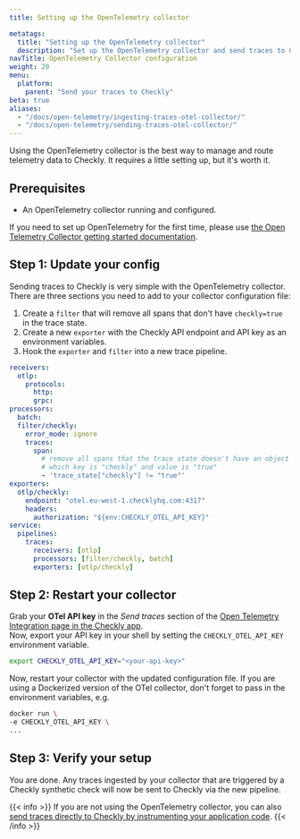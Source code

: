 ```yaml
---
title: Setting up the OpenTelemetry collector

metatags:
  title: "Setting up the OpenTelemetry collector"
  description: "Set up the OpenTelemetry collector and send traces to Checkly."
navTitle: OpenTelemetry Collector configuration
weight: 20
menu:
  platform:
    parent: "Send your traces to Checkly"
beta: true
aliases:
  - "/docs/open-telemetry/ingesting-traces-otel-collector/"
  - "/docs/open-telemetry/sending-traces-otel-collector/"
---
```


Using the OpenTelemetry collector is the best way to manage and route telemetry data to Checkly. It requires
a little setting up, but it's worth it.
<!--more-->

## Prerequisites

* An OpenTelemetry collector running and configured.

If you need to set up OpenTelemetry for the first time, please use [the Open Telemetry Collector getting started documentation](https://opentelemetry.io/docs/collector/installation/).


## Step 1: Update your config

Sending traces to Checkly is very simple with the OpenTelemetry collector. There are three sections you need to add
to your collector configuration file:

1. Create a `filter` that will remove all spans that don't have `checkly=true` in the trace state.
2. Create a new `exporter` with the Checkly API endpoint and API key as an environment variables.
3. Hook the `exporter` and `filter` into a new trace pipeline.

```yaml
receivers:
  otlp:
    protocols:
      http:
      grpc:
processors:
  batch:
  filter/checkly:
    error_mode: ignore
    traces:
      span:
        # remove all spans that the trace state doesn't have an object
        # which key is "checkly" and value is "true"
        - 'trace_state["checkly"] != "true"'
exporters:
  otlp/checkly:
    endpoint: "otel.eu-west-1.checklyhq.com:4317"
    headers:
      authorization: "${env:CHECKLY_OTEL_API_KEY}"
service:
  pipelines:
    traces:
      receivers: [otlp]
      processors: [filter/checkly, batch]
      exporters: [otlp/checkly]
```
## Step 2: Restart your collector

Grab your **OTel API key** in the *Send traces* section of the [Open Telemetry Integration page in the Checkly app](https://app.checklyhq.com/settings/account/open-telemetry).  
Now, export your API key in your shell by setting the `CHECKLY_OTEL_API_KEY` environment variable.

```bash
export CHECKLY_OTEL_API_KEY="<your-api-key>"
```

Now, restart your collector with the updated configuration file. If you are using a Dockerized version of the OTel collector,
don't forget to pass in the environment variables, e.g.

```bash
docker run \
-e CHECKLY_OTEL_API_KEY \
...
```

## Step 3: Verify your setup

You are done. Any traces ingested by your collector that are triggered by a Checkly synthetic check will now be sent to Checkly via the new pipeline.

{{< info >}}
If you are not using the OpenTelemetry collector, you can also [send traces directly to Checkly by instrumenting your application code](/docs/open-telemetry/instrumenting-code/).
{{< /info >}}
